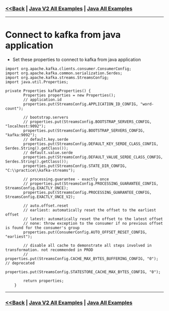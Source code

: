 ### [<<Back](../README.md) | [Java V2 All Examples](https://github.com/avinashbabudonthu/java/blob/master/java-v2/README.md) | [Java All Examples](https://github.com/avinashbabudonthu/java/blob/master/README.md)
------
# Connect to kafka from java application
* Set these properties to connect to kafka from java application
```
import org.apache.kafka.clients.consumer.ConsumerConfig;
import org.apache.kafka.common.serialization.Serdes;
import org.apache.kafka.streams.StreamsConfig;
import java.util.Properties;

private Properties kafkaProperties() {
        Properties properties = new Properties();
        // application.id
        properties.put(StreamsConfig.APPLICATION_ID_CONFIG, "word-count");

        // bootstrap.servers
        // properties.put(StreamsConfig.BOOTSTRAP_SERVERS_CONFIG, "localhost:9092");
        properties.put(StreamsConfig.BOOTSTRAP_SERVERS_CONFIG, "kafka:9092");
        // default.key.serde
        properties.put(StreamsConfig.DEFAULT_KEY_SERDE_CLASS_CONFIG, Serdes.String().getClass());
        // default.value.serde
        properties.put(StreamsConfig.DEFAULT_VALUE_SERDE_CLASS_CONFIG, Serdes.String().getClass());
        properties.put(StreamsConfig.STATE_DIR_CONFIG, "C:\\practice\\kafka-streams");

        // processing.guarantee - exactly once
        // properties.put(StreamsConfig.PROCESSING_GUARANTEE_CONFIG, StreamsConfig.EXACTLY_ONCE);
        properties.put(StreamsConfig.PROCESSING_GUARANTEE_CONFIG, StreamsConfig.EXACTLY_ONCE_V2);

        // auto.offset.reset
        // earliest: automatically reset the offset to the earliest offset
        // latest: automatically reset the offset to the latest offset
        // none: throw exception to the consumer if no previous offset is found for the consumer's group
        properties.put(ConsumerConfig.AUTO_OFFSET_RESET_CONFIG, "earliest");

        // disable all cache to demonstrate all steps involved in transformation. not recommended in PROD
        // properties.put(StreamsConfig.CACHE_MAX_BYTES_BUFFERING_CONFIG, "0"); // deprecated
        properties.put(StreamsConfig.STATESTORE_CACHE_MAX_BYTES_CONFIG, "0");

        return properties;
    }
```
------
### [<<Back](../README.md) | [Java V2 All Examples](https://github.com/avinashbabudonthu/java/blob/master/java-v2/README.md) | [Java All Examples](https://github.com/avinashbabudonthu/java/blob/master/README.md)